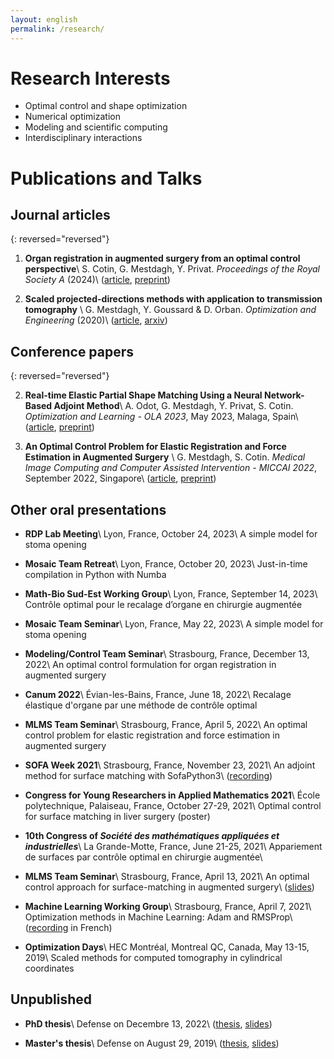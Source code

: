 ```yaml
---
layout: english
permalink: /research/
---
```


# Research Interests

  - Optimal control and shape optimization
  - Numerical optimization
  - Modeling and scientific computing
  - Interdisciplinary interactions

# Publications and Talks

## Journal articles

{: reversed="reversed"}

1.  **Organ registration in augmented surgery from an optimal control perspective**\\
    S. Cotin, G. Mestdagh, Y. Privat.
    *Proceedings of the Royal Society A* (2024)\\
    ([article](https://dx.doi.org/10.1098/rspa.2023.0197),
     [preprint](https://hal.science/hal-04043695v2))

1.  **Scaled projected-directions methods with application to transmission tomography** \\
    G. Mestdagh, Y. Goussard & D. Orban.
    *Optimization and Engineering* (2020)\\
    ([article](https://link.springer.com/article/10.1007/s11081-020-09484-0),
     [arxiv](https://arxiv.org/abs/2001.06474))

## Conference papers

{: reversed="reversed"}

2.  **Real-time Elastic Partial Shape Matching Using a Neural Network-Based Adjoint Method**\\
    A. Odot, G. Mestdagh, Y. Privat, S. Cotin.
    *Optimization and Learning - OLA 2023*, May 2023, Malaga, Spain\\
    ([article](https://link.springer.com/chapter/10.1007/978-3-031-34020-8_10),
     [preprint](https://hal.inria.fr/hal-04019777v1))

1.  **An Optimal Control Problem for Elastic Registration and Force Estimation in Augmented Surgery** \\
    G. Mestdagh, S. Cotin.
    *Medical Image Computing and Computer Assisted Intervention - MICCAI 2022*, September 2022, Singapore\\
    ([article](https://link.springer.com/chapter/10.1007/978-3-031-16449-1_8),
     [preprint](https://hal.inria.fr/hal-03691913))



## Other oral presentations

- **RDP Lab Meeting**\\
  Lyon, France, October 24, 2023\\
  A simple model for stoma opening

- **Mosaic Team Retreat**\\
  Lyon, France, October 20, 2023\\
  Just-in-time compilation in Python with Numba

- **Math-Bio Sud-Est Working Group**\\
  Lyon, France, September 14, 2023\\
  Contrôle optimal pour le recalage d’organe en chirurgie augmentée

- **Mosaic Team Seminar**\\
  Lyon, France, May 22, 2023\\
  A simple model for stoma opening

- **Modeling/Control Team Seminar**\\
  Strasbourg, France, December 13, 2022\\
  An optimal control formulation for organ registration in augmented surgery

- **Canum 2022**\\
  Évian-les-Bains, France, June 18, 2022\\
  Recalage élastique d'organe par une méthode de contrôle optimal

- **MLMS Team Seminar**\\
  Strasbourg, France, April 5, 2022\\
  An optimal control problem for elastic registration and force estimation in augmented surgery

- **SOFA Week 2021**\\
  Strasbourg, France, November 23, 2021\\
  An adjoint method for surface matching with SofaPython3\\
  ([recording](https://youtu.be/xxoUlOtAkWk?t=9946))

- **Congress for Young Researchers in Applied Mathematics 2021**\\
  École polytechnique, Palaiseau, France, October 27-29, 2021\\
  Optimal control for surface matching in liver surgery (poster)

- **10th Congress of *Société des mathématiques appliquées et industrielles***\\
  La Grande-Motte, France, June 21-25, 2021\\
  Appariement de surfaces par contrôle optimal en chirurgie augmentée\\

- **MLMS Team Seminar**\\
  Strasbourg, France, April 13, 2021\\
  An optimal control approach for surface-matching in augmented surgery\\
  ([slides](https://mlms.icube.unistra.fr/img_auth_namespace.php/a/af/The-talk-guillaume-Mestdagh-mlms2_compressed.pdf))

- **Machine Learning Working Group**\\
  Strasbourg, France, April 7, 2021\\
  Optimization methods in Machine Learning: Adam and RMSProp\\
  ([recording](https://bbb-prod-rp.unistra.fr/playback/presentation/2.0/playback.html?meetingId=a6dd80e61735653621a7b48c5e02dca53076c372-1617797090086&t=29m05s) in French)

- **Optimization Days**\\
  HEC Montréal, Montreal QC, Canada, May 13-15, 2019\\
  Scaled methods for computed tomography in cylindrical coordinates

## Unpublished

- **PhD thesis**\\
  Defense on Decembre 13, 2022\\
  ([thesis](https://hal.inria.fr/tel-03865304v2),
  [slides](/assets/these-soutenance.pdf))

- **Master's thesis**\\
  Defense on August 29, 2019\\
  ([thesis](https://publications.polymtl.ca/4050),
  [slides](/assets/master-soutenance.pdf))

